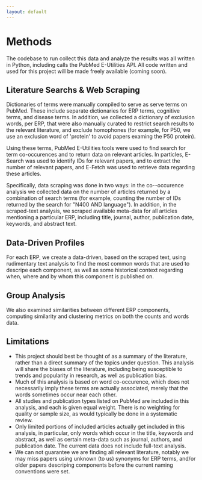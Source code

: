 ```yaml
---
layout: default
---
```


# Methods

The codebase to run collect this data and analyze the results was all written in Python, including calls the PubMed E-Utilities API. All code written and used for this project will be made freely available (coming soon).

## Literature Searchs & Web Scraping

Dictionaries of terms were manually compiled to serve as serve terms on PubMed. These include separate dictionaries for ERP terms, cognitive terms, and disease terms. In addition, we collected a dictionary of exclusion words, per ERP, that were also manually curated to restrict search results to the relevant literature, and exclude homophones (for example, for P50, we use an exclusion word of 'protein' to avoid papers examing the P50 protein).

Using these terms, PubMed E-Utilities tools were used to find search for term co-occurences and to return data on relevant articles. In particles, E-Search was used to identify IDs for relevant papers, and to extract the number of relevant papers, and E-Fetch was used to retrieve data regarding these articles.

Specifically, data scraping was done in two ways: in the co--occurence analysis we collected data on the number of articles returned by a combination of search terms (for example, counting the number of IDs returned by the search for "N400 AND language"). In addition, in the scraped-text analysis, we scraped available meta-data for all articles mentioning a particular ERP, including title, journal, author, publication date, keywords, and abstract text.

## Data-Driven Profiles
For each ERP, we create a data-driven, based on the scraped text, using rudimentary text analysis to find the most common words that are used to descripe each component, as well as some historical context regarding when, where and by whom this component is published on.

## Group Analysis
We also examined similarities between different ERP components, computing similarity and clustering metrics on both the counts and words data.

## Limitations

- This project should best be thought of as a summary of the literature, rather than a direct summary of the topics under question. This analysis will share the biases of the literature, including being susceptible to trends and popularity in research, as well as publication bias.
- Much of this analysis is based on word co-occurence, which does not necessarily imply these terms are actually associated, merely that the words sometimes occur near each other.
- All studies and publication types listed on PubMed are included in this analysis, and each is given equal weight. There is no weighting for quality or sample size, as would typically be done in a systematic review.
- Only limited portions of included articles actually get included in this analysis, in particular, only words which occur in the title, keywords and abstract, as well as certain meta-data such as journal, authors, and publication date. The current data does not include full-text analysis.
- We can not guarantee we are finding all relevant literature, notably we may miss papers using unknown (to us) synonyms for ERP terms, and/or older papers descriping components before the current naming conventions were set.
